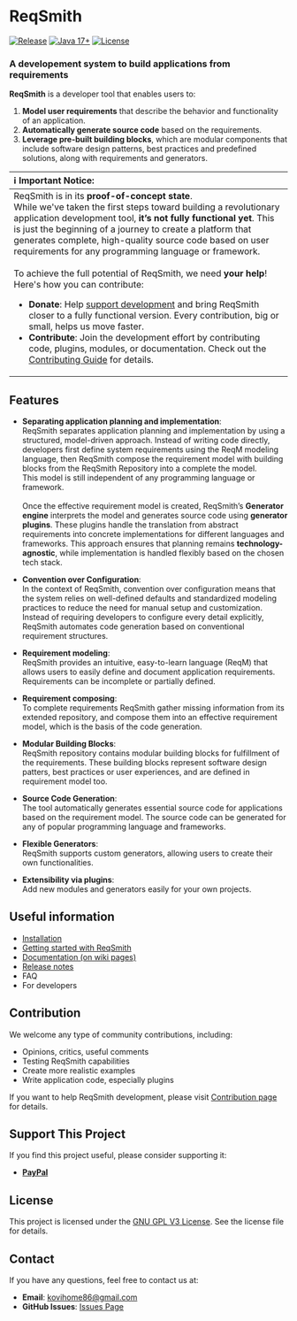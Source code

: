 # **ReqSmith**
[![Release](https://img.shields.io/github/v/release/kovihome/ReqSmith)](https://github.com/kovihome/ReqSmith/releases/tag/0.1.0-2)
[![Java 17+](https://img.shields.io/badge/java-17+-4c7e9f.svg)](http://java.oracle.com)
[![License](https://img.shields.io/github/license/kovihome/ReqSmith)](https://github.com/kovihome/ReqSmith/blob/main/LICENSE)

### A developement system to build applications from requirements

**ReqSmith** is a developer tool that enables users to:
1. **Model user requirements** that describe the behavior and functionality of an application.
2. **Automatically generate source code** based on the requirements.
3. **Leverage pre-built building blocks**, which are modular components that include software design patterns, best practices and predefined solutions, along with requirements and generators.

| **ℹ️ Important Notice:**                                                                                                                                                                                                                                                                                                                                                                                                                                                                                                                                                                                                                                                                                                                                                                                                                                               |
|:-----------------------------------------------------------------------------------------------------------------------------------------------------------------------------------------------------------------------------------------------------------------------------------------------------------------------------------------------------------------------------------------------------------------------------------------------------------------------------------------------------------------------------------------------------------------------------------------------------------------------------------------------------------------------------------------------------------------------------------------------------------------------------------------------------------------------------------------------------------------------|
| ReqSmith is in its **proof-of-concept state**.<br>While we've taken the first steps toward building a revolutionary application development tool, **it’s not fully functional yet**. This is just the beginning of a journey to create a platform that generates complete, high-quality source code based on user requirements for any programming language or framework.<br><br>To achieve the full potential of ReqSmith, we need **your help**! Here's how you can contribute:<br><ul><li>**Donate**: Help [support development](#support-this-project) and bring ReqSmith closer to a fully functional version. Every contribution, big or small, helps us move faster.</li><li>**Contribute**: Join the development effort by contributing code, plugins, modules, or documentation. Check out the [Contributing Guide](#Contribution) for details.</li></ul> |
  
## Features

- **Separating application planning and implementation**:  
  ReqSmith separates application planning and implementation by using a structured, model-driven approach. 
  Instead of writing code directly, developers first define system requirements using the ReqM modeling language, 
  then ReqSmith compose the requirement model with building blocks from the ReqSmith Repository into a complete the model.   
  This model is still independent of any programming language or framework.\
  \
  Once the effective requirement model is created, ReqSmith’s **Generator engine** interprets the model and generates source code using **generator plugins**. 
  These plugins handle the translation from abstract requirements into concrete implementations for different languages and frameworks. 
  This approach ensures that planning remains **technology-agnostic**, while implementation is handled flexibly based on the chosen tech stack.


- **Convention over Configuration**:  
  In the context of ReqSmith, convention over configuration means that the system relies on well-defined defaults and standardized modeling practices to reduce the need for manual setup and customization. 
  Instead of requiring developers to configure every detail explicitly, ReqSmith automates code generation based on conventional requirement structures. 


- **Requirement modeling**:  
  ReqSmith provides an intuitive, easy-to-learn language (ReqM) that allows users to easily define and document application requirements.
  Requirements can be incomplete or partially defined.


- **Requirement composing**:  
  To complete requirements ReqSmith gather missing information from its extended repository, 
  and compose them into an effective requirement model, which is the basis of the code generation.


- **Modular Building Blocks**:  
  ReqSmith repository contains modular building blocks for fulfillment of the requirements.
  These building blocks represent software design patters, best practices or user experiences, 
  and are defined in requirement model too.
  

- **Source Code Generation**:  
  The tool automatically generates essential source code for applications based on the requirement model. 
  The source code can be generated for any of popular programming language and frameworks. 


- **Flexible Generators**:  
  ReqSmith supports custom generators, allowing users to create their own functionalities.


- **Extensibility via plugins**:  
  Add new modules and generators easily for your own projects.


## Useful information

- [Installation](https://github.com/kovihome/ReqSmith/wiki/Getting-Started#step-1-installing-reqsmith)
- [Getting started with ReqSmith](https://github.com/kovihome/ReqSmith/wiki/Getting-Started)
- [Documentation (on wiki pages)](https://github.com/kovihome/ReqSmith/wiki)
- [Release notes](./CHANGELOG)
- FAQ
- For developers

## Contribution

We welcome any type of community contributions, including:
- Opinions, critics, useful comments
- Testing ReqSmith capabilities
- Create more realistic examples
- Write application code, especially plugins

If you want to help ReqSmith development, please visit [Contribution page](https://github.com/kovihome/ReqSmith/wiki/Contribution) for details.

## Support This Project

If you find this project useful, please consider supporting it:

<!--
- [GitHub Sponsors](https://github.com/sponsors/yourusername)
- [Patreon](https://www.patreon.com/yourproject)
- [Open Collective](https://opencollective.com/yourproject)
- [Liberapay]()
- [Buy me a coffee](https://buymeacoffee.com)
-->
- **[PayPal](https://paypal.me/kovihome?country.x=HU&locale.x=hu_HU)**

## License

This project is licensed under the [GNU GPL V3 License](./LICENSE). See the license file for details.

## Contact

If you have any questions, feel free to contact us at:
- **Email**: [kovihome86@gmail.com](mailto:kovihome86@gmail.com)
- **GitHub Issues**: [Issues Page](https://github.com/kovihome/ReqSmith/issues)
